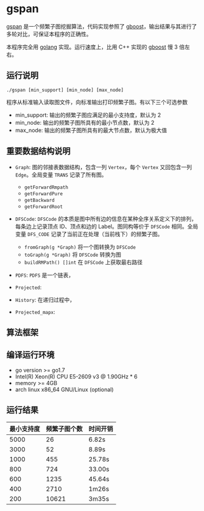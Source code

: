 gspan
===

[gspan](http://www.cs.ucsb.edu/~xyan/software/gSpan.htm) 是一个频繁子图挖掘算法，代码实现参照了 [gboost](http://www.nowozin.net/sebastian/gboost/)，输出结果与其进行了多轮对比，可保证本程序的正确性。

本程序完全用 [golang](golang.org) 实现。运行速度上，比用 C++ 实现的 [gboost](http://www.nowozin.net/sebastian/gboost/) 慢 3 倍左右。

运行说明
---
```
./gspan [min_support] [min_node] [max_node]
```

程序从标准输入读取图文件，向标准输出打印频繁子图。有以下三个可选参数

* min_support: 输出的频繁子图应满足的最小支持度，默认为 2
* min_node: 输出的频繁子图所具有的最小节点数，默认为 2
* max_node: 输出的频繁子图所具有的最大节点数，默认为极大值

重要数据结构说明
---

- `Graph`: 图的邻接表数据结构，包含一列 `Vertex`，每个 `Vertex` 又回包含一列 `Edge`。全局变量 `TRANS` 记录了所有图。
	- `getForwardRmpath`
	- `getForwardPure`
	- `getBackward`
	- `getForwardRoot`

- `DFSCode`: `DFSCode` 的本质是图中所有边的信息在某种全序关系定义下的排列，每条边上记录顶点 ID、顶点和边的 Label。图同构等价于 `DFSCode` 相同。全局变量 `DFS_CODE` 记录了当前正在处理（当前栈下）的频繁子图。
	- `fromGraph(g *Graph)` 将一个图转换为 `DFSCode`
	- `toGraph(g *Graph)` 将 `DFSCode` 转换为图
	- `buildRMPath() []int` 在 `DFSCode` 上获取最右路径

- `PDFS`: `PDFS` 是一个链表，

- `Projected`: 

- `History`: 在递归过程中，

- `Projected_mapx`: 

算法框架
---

编译运行环境
---
* go version >= go1.7
* Intel(R) Xeon(R) CPU E5-2609 v3 @ 1.90GHz * 6
* memory >= 4GB
* arch linux x86_64 GNU/Linux (optional)

运行结果
---
| 最小支持度 | 频繁子图个数 | 时间开销 |
| --- | --- | --- |
| 5000 | 26 | 6.82s |                                                                                                                                                                                              
| 3000 | 52 | 8.89s |
| 1000 | 455 | 25.78s |
| 800 | 724 | 33.00s |
| 600 | 1235 | 45.64s |
| 400 | 2710 | 1m26s |
| 200 | 10621 | 3m35s |
